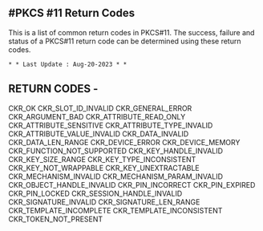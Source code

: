 #PKCS #11 Return Codes
-----------------------

This is a list of common return codes in PKCS#11. The success, failure and status of a PKCS#11 return code can be determined using these return codes.

	* * Last Update : Aug-20-2023 * *



RETURN CODES -
------------

CKR_OK
CKR_SLOT_ID_INVALID
CKR_GENERAL_ERROR
CKR_ARGUMENT_BAD
CKR_ATTRIBUTE_READ_ONLY
CKR_ATTRIBUTE_SENSITIVE
CKR_ATTRIBUTE_TYPE_INVALID
CKR_ATTRIBUTE_VALUE_INVALID
CKR_DATA_INVALID
CKR_DATA_LEN_RANGE
CKR_DEVICE_ERROR
CKR_DEVICE_MEMORY
CKR_FUNCTION_NOT_SUPPORTED
CKR_KEY_HANDLE_INVALID
CKR_KEY_SIZE_RANGE
CKR_KEY_TYPE_INCONSISTENT
CKR_KEY_NOT_WRAPPABLE
CKR_KEY_UNEXTRACTABLE
CKR_MECHANISM_INVALID
CKR_MECHANISM_PARAM_INVALID
CKR_OBJECT_HANDLE_INVALID
CKR_PIN_INCORRECT
CKR_PIN_EXPIRED
CKR_PIN_LOCKED
CKR_SESSION_HANDLE_INVALID
CKR_SIGNATURE_INVALID
CKR_SIGNATURE_LEN_RANGE
CKR_TEMPLATE_INCOMPLETE
CKR_TEMPLATE_INCONSISTENT
CKR_TOKEN_NOT_PRESENT
